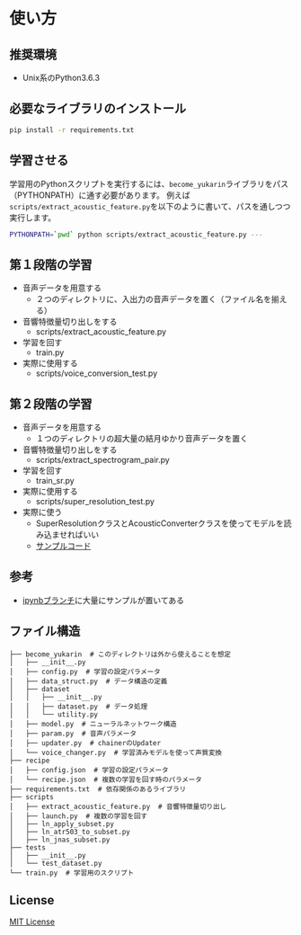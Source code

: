 # 使い方

## 推奨環境
* Unix系のPython3.6.3

## 必要なライブラリのインストール
```bash
pip install -r requirements.txt
```

## 学習させる
学習用のPythonスクリプトを実行するには、`become_yukarin`ライブラリをパス（PYTHONPATH）に通す必要があります。
例えば`scripts/extract_acoustic_feature.py`を以下のように書いて、パスを通しつつ実行します。

```bash
PYTHONPATH=`pwd` python scripts/extract_acoustic_feature.py ---
```

## 第１段階の学習
* 音声データを用意する
  * ２つのディレクトリに、入出力の音声データを置く（ファイル名を揃える）
* 音響特徴量切り出しをする
  * scripts/extract_acoustic_feature.py
* 学習を回す
  * train.py
* 実際に使用する
  * scripts/voice_conversion_test.py

## 第２段階の学習
* 音声データを用意する
  * １つのディレクトリの超大量の結月ゆかり音声データを置く
* 音響特徴量切り出しをする
  * scripts/extract_spectrogram_pair.py
* 学習を回す
  * train_sr.py
* 実際に使用する
  * scripts/super_resolution_test.py
* 実際に使う
  * SuperResolutionクラスとAcousticConverterクラスを使ってモデルを読み込ませればいい
  * [サンプルコード](https://github.com/Hiroshiba/become-yukarin/blob/ipynb/show%20vc%20and%20sr.ipynb)

## 参考
  * [ipynbブランチ](https://github.com/Hiroshiba/become-yukarin/tree/ipynb)に大量にサンプルが置いてある

## ファイル構造
```
├── become_yukarin  # このディレクトリは外から使えることを想定
│   ├── __init__.py
│   ├── config.py  # 学習の設定パラメータ
│   ├── data_struct.py  # データ構造の定義
│   ├── dataset
│   │   ├── __init__.py
│   │   ├── dataset.py  # データ処理
│   │   └── utility.py
│   ├── model.py  # ニューラルネットワーク構造
│   ├── param.py  # 音声パラメータ
│   ├── updater.py  # chainerのUpdater
│   └── voice_changer.py  # 学習済みモデルを使って声質変換
├── recipe
│   ├── config.json  # 学習の設定パラメータ
│   └── recipe.json  # 複数の学習を回す時のパラメータ
├── requirements.txt  # 依存関係のあるライブラリ
├── scripts
│   ├── extract_acoustic_feature.py  # 音響特徴量切り出し
│   ├── launch.py  # 複数の学習を回す
│   ├── ln_apply_subset.py
│   ├── ln_atr503_to_subset.py
│   ├── ln_jnas_subset.py
├── tests
│   ├── __init__.py
│   └── test_dataset.py
└── train.py  # 学習用のスクリプト
```

## License
[MIT License](./LICENSE)
